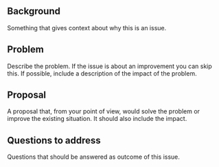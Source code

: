 <!--
Welcome to the OpenTracing Specification repo

- Please search for existing issues in order to ensure we don't have duplicate bugs/feature requests.
- Please be respectful and considerate of others when commenting on issues.
- Please provide as much information as possible so we all understand the issue.
-->


## Background
Something that gives context about why this is an issue.

## Problem
Describe the problem. If the issue is about an improvement you can skip this. If possible, include a description of the impact of the problem.

## Proposal
A proposal that, from your point of view, would solve the problem or improve the existing situation. It should also include the impact.

## Questions to address
Questions that should be answered as outcome of this issue.
